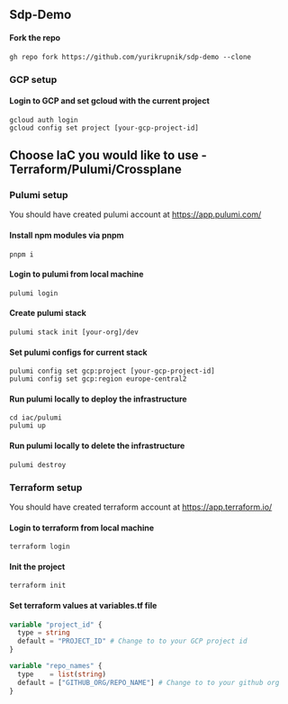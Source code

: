 ## Sdp-Demo
#### Fork the repo
```
gh repo fork https://github.com/yurikrupnik/sdp-demo --clone
```

### GCP setup
#### Login to GCP and set gcloud with the current project
```
gcloud auth login
gcloud config set project [your-gcp-project-id]
```
## Choose IaC you would like to use - Terraform/Pulumi/Crossplane
### Pulumi setup
You should have created pulumi account at https://app.pulumi.com/

#### Install npm modules via pnpm
```
pnpm i
```
#### Login to pulumi from local machine
```
pulumi login 
```

#### Create pulumi stack
```
pulumi stack init [your-org]/dev
```

#### Set pulumi configs for current stack
```
pulumi config set gcp:project [your-gcp-project-id]
pulumi config set gcp:region europe-central2
```

#### Run pulumi locally to deploy the infrastructure
```
cd iac/pulumi
pulumi up
```

#### Run pulumi locally to delete the infrastructure
```
pulumi destroy 
```

### Terraform setup
You should have created terraform account at https://app.terraform.io/

#### Login to terraform from local machine
```
terraform login
```

#### Init the project
```
terraform init
```
#### Set terraform values at variables.tf file
```terraform
variable "project_id" {
  type = string
  default = "PROJECT_ID" # Change to to your GCP project id
}

variable "repo_names" {
  type    = list(string)
  default = ["GITHUB_ORG/REPO_NAME"] # Change to to your github org
}
```

